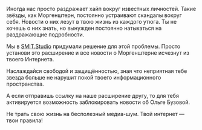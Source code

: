 Иногда нас просто раздражает хайп вокруг известных личностей. Такие звёзды, как Моргенштерн, постоянно устраивают скандалы вокруг себя. Новости о них лезут в твою жизнь из каждого утюга. Ты не хочешь о них знать, но вынужден постоянно натыкаться на раздражающие подробности.

Мы в [SMIT.Studio](https://smit.studio/) придумали решение для этой проблемы. Просто установи это расширение и все новости о Моргенштерне исчезнут из твоего Интернета. 


Наслаждайся свободой и защищённостью, зная что неприятная тебе звезда больше не нарушит покой твоего информационного пространства. 

А если отправишь ссылку на наше расширение другу, то для тебя активируется возможность заблокировать новости об Ольге Бузовой. 

Не трать свою жизнь на бесполезный медиа-шум. Твой интернет — твои правила!